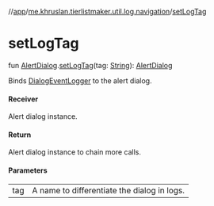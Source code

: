 //[app](../../index.md)/[me.khruslan.tierlistmaker.util.log.navigation](index.md)/[setLogTag](set-log-tag.md)

# setLogTag

fun [AlertDialog](https://developer.android.com/reference/kotlin/androidx/appcompat/app/AlertDialog.html).[setLogTag](set-log-tag.md)(tag: [String](https://kotlinlang.org/api/latest/jvm/stdlib/kotlin/-string/index.html)): [AlertDialog](https://developer.android.com/reference/kotlin/androidx/appcompat/app/AlertDialog.html)

Binds [DialogEventLogger](-dialog-event-logger/index.md) to the alert dialog.

#### Receiver

Alert dialog instance.

#### Return

Alert dialog instance to chain more calls.

#### Parameters

| | |
|---|---|
| tag | A name to differentiate the dialog in logs. |
